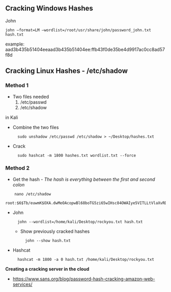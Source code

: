 ## Cracking Windows Hashes

John


	john –format=LM –wordlist=/root/usr/share/john/password_john.txt hash.txt

example:
	aad3b435b51404eeaad3b435b51404ee:ffb43f0de35be4d9917ac0cc8ad57f8d
	
	
	
## Cracking Linux Hashes - /etc/shadow


### Method 1

-  Two files needed
	1. /etc/passwd
	2. /etc/shadow

in Kali

- Combine the two files
	
		sudo unshadow /etc/passwd /etc/shadow > ~/Desktop/hashes.txt
		
- Crack

		sudo hashcat -m 1800 hashes.txt wordlist.txt --force

### Method 2

- Get the hash - *The hash is everything between the first and second colon*


```
	nano /etc/shadow
	root:$6$Tb/euwmK$OXA.dwMeOAcopwBl68boTG5zi65wIHsc84OWAIye5VITLLtVlaXvRDJXET..it8r.jbrlpfZeMdwD3B0fGxJI0:17298:0:99999:7:::
```

	
- John

		john --wordlist=/home/kali/Desktop/rockyou.txt hash.txt  
	
	- Show previously cracked hashes

			john --show hash.txt
			
- Hashcat
	
		hashcat -m 1800 -a 0 hash.txt /home/kali/Desktop/rockyou.txt
	
**Creating a cracking server in the cloud**
- https://www.sans.org/blog/password-hash-cracking-amazon-web-services/
